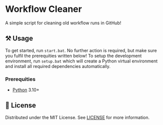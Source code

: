 # Workflow Cleaner

A simple script for cleaning old workflow runs in GitHub!

## ⚒️ Usage

To get started, run `start.bat`. No further action is required, but make sure you fulfil the prerequities written below! To setup the development environment, run `setup.bat` which will create a Python virtual environment and install all required dependencies automatically.

### Prerequities

- [Python](https://python.org) 3.10+

## 📜 License

Distributed under the MIT License. See [LICENSE](LICENSE) for more information.